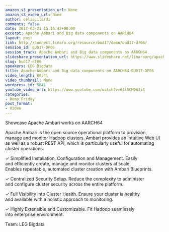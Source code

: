 ```yaml
---
amazon_s3_presentation_url: None
amazon_s3_video_url: None
author: celia.ilardi
comments: false
date: 2017-03-21 15:16:42+00:00
excerpt: Apache Ambari and Big data components on AARCH64
layout: post
link: http://connect.linaro.org/resource/bud17/demo/bud17-df06/
session_id: BUD17-DF06
session_track: Apache Ambari and Big data components on AARCH64
slideshare_presentation_url: https://www.slideshare.net/linaroorg/apache-ambari-and-big-data-components-on-aarch64
slug: bud17-df06
speakers: LEG Bigdata
title: Apache Ambari and Big data components on AARCH64-BUD17-DF06
video_length: 08:41
video_thumbnail: None
wordpress_id: 5641
youtube_video_url: https://www.youtube.com/watch?v=64l5CM9AJi4
categories:
- Demo Friday
post_format:
- Video
---
```


Showcase Apache Ambari works on AARCH64

Apache Ambari is the open source operational platform to provision, manage and monitor Hadoop clusters. Ambari provides an intuitive Web UI as well as a robust REST API, which is particularly useful for automating cluster operations.

✓ Simplified Installation, Configuration and Management. Easily and efficiently create, manage and monitor clusters at scale. Enables repeatable, automated cluster creation with Ambari Blueprints.

✓ Centralized Security Setup. Reduce the complexity to administer and configure cluster security across the entire platform.

✓ Full Visibility into Cluster Health. Ensure your cluster is healthy and available with a holistic approach to monitoring.

✓ Highly Extensible and Customizable. Fit Hadoop seamlessly into enterprise environment.

Team: LEG Bigdata
